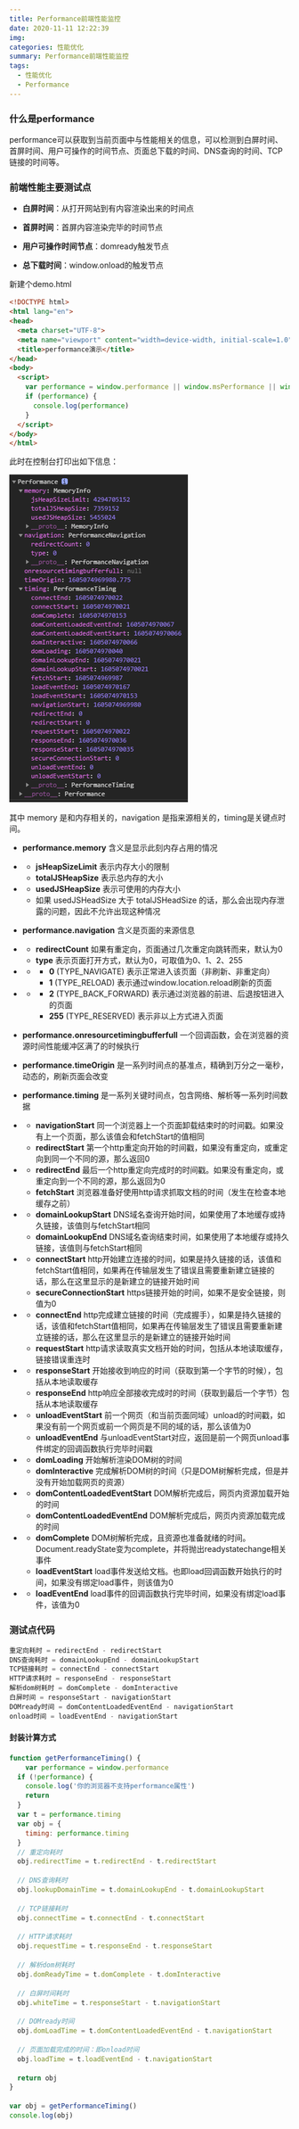 ```yaml
---
title: Performance前端性能监控
date: 2020-11-11 12:22:39
img:
categories: 性能优化
summary: Performance前端性能监控
tags: 
  - 性能优化
  - Performance
---
```


### 什么是performance

performance可以获取到当前页面中与性能相关的信息，可以检测到白屏时间、首屏时间、用户可操作的时间节点、页面总下载的时间、DNS查询的时间、TCP链接的时间等。

### 前端性能主要测试点

- **白屏时间**：从打开网站到有内容渲染出来的时间点
- **首屏时间**：首屏内容渲染完毕的时间节点

- **用户可操作时间节点**：domready触发节点
- **总下载时间**：window.onload的触发节点

新建个demo.html

```html
<!DOCTYPE html>
<html lang="en">
<head>
  <meta charset="UTF-8">
  <meta name="viewport" content="width=device-width, initial-scale=1.0">
  <title>performance演示</title>
</head>
<body>
  <script>
    var performance = window.performance || window.msPerformance || window.webkitPerformance
    if (performance) {
      console.log(performance)
    }
  </script>
</body>
</html>
```

此时在控制台打印出如下信息：
<!-- ![array.png](/images/posts/performance-2020.png) -->
![img](https://github.com/tangyun-92/tangyun-92.github.io/blob/master/themes/hexo-theme-matery-master/source/medias/images/posts/performance-2020.png?raw=true)


其中 memory 是和内存相关的，navigation 是指来源相关的，timing是关键点时间。

- **performance.memory** 含义是显示此刻内存占用的情况

- - **jsHeapSizeLimit** 表示内存大小的限制
  - **totalJSHeapSize** 表示总内存的大小

- - **usedJSHeapSize** 表示可使用的内存大小
  - 如果 usedJSHeadSize 大于 totalJSHeadSize 的话，那么会出现内存泄露的问题，因此不允许出现这种情况

- **performance.navigation** 含义是页面的来源信息

- - **redirectCount** 如果有重定向，页面通过几次重定向跳转而来，默认为0
  - **type** 表示页面打开方式，默认为0，可取值为0、1、2、255

- - - **0** (TYPE_NAVIGATE) 表示正常进入该页面（非刷新、非重定向）
    - **1** (TYPE_RELOAD) 表示通过window.location.reload刷新的页面

- - - **2** (TYPE_BACK_FORWARD) 表示通过浏览器的前进、后退按钮进入的页面
    - **255** (TYPE_RESERVED) 表示非以上方式进入页面

- **performance.onresourcetimingbufferfull** 一个回调函数，会在浏览器的资源时间性能缓冲区满了的时候执行
- **performance.timeOrigin** 是一系列时间点的基准点，精确到万分之一毫秒，动态的，刷新页面会改变

- **performance.timing** 是一系列关键时间点，包含网络、解析等一系列时间数据

- - **navigationStart** 同一个浏览器上一个页面卸载结束时的时间戳。如果没有上一个页面，那么该值会和fetchStart的值相同
  - **redirectStart** 第一个http重定向开始的时间戳，如果没有重定向，或重定向到同一个不同的源，那么返回0

- - **redirectEnd** 最后一个http重定向完成时的时间戳。如果没有重定向，或重定向到一个不同的源，那么返回为0
  - **fetchStart** 浏览器准备好使用http请求抓取文档的时间（发生在检查本地缓存之前）

- - **domainLookupStart** DNS域名查询开始时间，如果使用了本地缓存或持久链接，该值则与fetchStart相同
  - **domainLookupEnd** DNS域名查询结束时间，如果使用了本地缓存或持久链接，该值则与fetchStart相同

- - **connectStart** http开始建立连接的时间，如果是持久链接的话，该值和fetchStart值相同，如果再在传输层发生了错误且需要重新建立链接的话，那么在这里显示的是新建立的链接开始时间
  - **secureConnectionStart** https链接开始的时间，如果不是安全链接，则值为0

- - **connectEnd** http完成建立链接的时间（完成握手），如果是持久链接的话，该值和fetchStart值相同，如果再在传输层发生了错误且需要重新建立链接的话，那么在这里显示的是新建立的链接开始时间
  - **requestStart** http请求读取真实文档开始的时间，包括从本地读取缓存，链接错误重连时

- - **responseStart** 开始接收到响应的时间（获取到第一个字节的时候），包括从本地读取缓存
  - **responseEnd** http响应全部接收完成时的时间（获取到最后一个字节）包括从本地读取缓存

- - **unloadEventStart** 前一个网页（和当前页面同域）unload的时间戳，如果没有前一个网页或前一个网页是不同的域的话，那么该值为0
  - **unloadEventEnd** 与unloadEventStart对应，返回是前一个网页unload事件绑定的回调函数执行完毕时间戳

- - **domLoading** 开始解析渲染DOM树的时间
  - **domInteractive** 完成解析DOM树的时间（只是DOM树解析完成，但是并没有开始加载网页的资源）

- - **domContentLoadedEventStart** DOM解析完成后，网页内资源加载开始的时间
  - **domContentLoadedEventEnd** DOM解析完成后，网页内资源加载完成的时间

- - **domComplete** DOM树解析完成，且资源也准备就绪的时间。Document.readyState变为complete，并将抛出readystatechange相关事件
  - **loadEventStart** load事件发送给文档。也即load回调函数开始执行的时间，如果没有绑定load事件，则该值为0

- - **loadEventEnd** load事件的回调函数执行完毕时间，如果没有绑定load事件，该值为0

### 测试点代码

```js
重定向耗时 = redirectEnd - redirectStart
DNS查询耗时 = domainLookupEnd - domainLookupStart
TCP链接耗时 = connectEnd - connectStart
HTTP请求耗时 = responseEnd - responseStart
解析dom树耗时 = domComplete - domInteractive
白屏时间 = responseStart - navigationStart
DOMready时间 = domContentLoadedEventEnd - navigationStart
onload时间 = loadEventEnd - navigationStart
```

#### 封装计算方式

```js
function getPerformanceTiming() {
	var performance = window.performance
  if (!performance) {
  	console.log('你的浏览器不支持performance属性')
    return
  }
  var t = performance.timing
  var obj = {
  	timing: performance.timing
  }
  // 重定向耗时
  obj.redirectTime = t.redirectEnd - t.redirectStart
  
  // DNS查询耗时
  obj.lookupDomainTime = t.domainLookupEnd - t.domainLookupStart
  
  // TCP链接耗时
  obj.connectTime = t.connectEnd - t.connectStart
  
  // HTTP请求耗时
  obj.requestTime = t.responseEnd - t.responseStart
  
  // 解析dom树耗时
  obj.domReadyTime = t.domComplete - t.domInteractive
  
  // 白屏时间耗时
  obj.whiteTime = t.responseStart - t.navigationStart
  
  // DOMready时间
  obj.domLoadTime = t.domContentLoadedEventEnd - t.navigationStart
  
  // 页面加载完成的时间：即onload时间
  obj.loadTime = t.loadEventEnd - t.navigationStart
  
  return obj
}

var obj = getPerformanceTiming()
console.log(obj)
```

